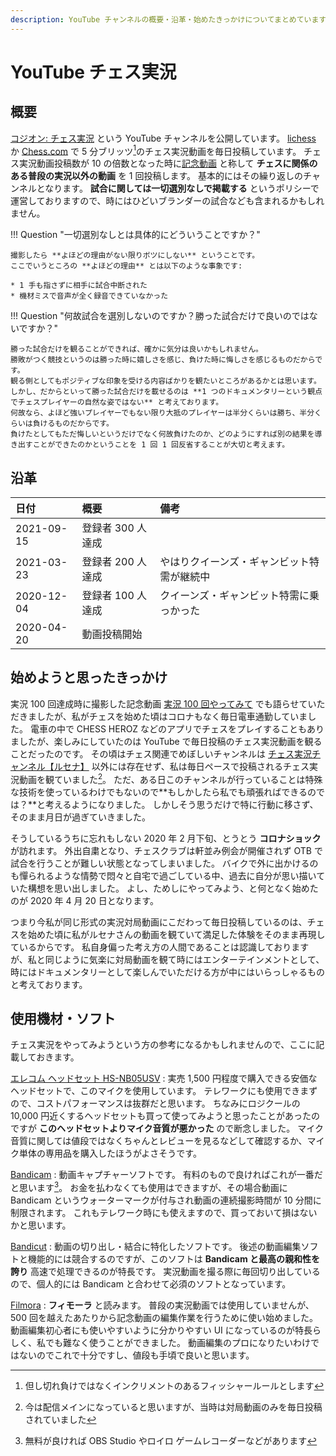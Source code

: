 ```yaml
---
description: YouTube チャンネルの概要・沿革・始めたきっかけについてまとめています。 
---
```


# YouTube チェス実況

## 概要

[コジオン: チェス実況](https://www.youtube.com/channel/UCVqCcOKMgrti7Y5v20GX0oA) という YouTube チャンネルを公開しています。
[lichess](https://lichess.org) か [Chess.com](https://chess.com) で 5 分ブリッツ[^1]のチェス実況動画を毎日投稿しています。
チェス実況動画投稿数が 10 の倍数となった時に[記念動画](https://www.youtube.com/playlist?list=PLuTCR8HE9G1ID0z51Hw8I7fgGZZcF5eiH)
と称して **チェスに関係のある普段の実況以外の動画** を 1 回投稿します。
基本的にはその繰り返しのチャンネルとなります。
**試合に関しては一切選別なしで掲載する** というポリシーで運営しておりますので、時にはひどいブランダーの試合なども含まれるかもしれません。

!!! Question "一切選別なしとは具体的にどういうことですか？"

    撮影したら **よほどの理由がない限りボツにしない** ということです。
    ここでいうところの **よほどの理由** とは以下のような事象です:

    * 1 手も指さずに相手に試合中断された
    * 機材ミスで音声が全く録音できていなかった

!!! Question "何故試合を選別しないのですか？勝った試合だけで良いのではないですか？"

    勝った試合だけを観ることができれば、確かに気分は良いかもしれません。
    勝敗がつく競技というのは勝った時に嬉しさを感じ、負けた時に悔しさを感じるものだからです。
    観る側としてもポジティブな印象を受ける内容ばかりを観たいところがあるかとは思います。
    しかし、だからといって勝った試合だけを載せるのは **1 つのドキュメンタリーという観点でチェスプレイヤーの自然な姿ではない** と考えております。
    何故なら、よほど強いプレイヤーでもない限り大抵のプレイヤーは半分くらいは勝ち、半分くらいは負けるものだからです。
    負けたとしてもただ悔しいというだけでなく何故負けたのか、どのようにすれば別の結果を導き出すことができたのかということを 1 回 1 回反省することが大切と考えます。

## 沿革

|日付|概要|備考|
|:--|:--|:--|
|2021-09-15|登録者 300 人達成||
|2021-03-23|登録者 200 人達成|やはりクイーンズ・ギャンビット特需が継続中|
|2020-12-04|登録者 100 人達成|クイーンズ・ギャンビット特需に乗っかった|
|2020-04-20|動画投稿開始||

## 始めようと思ったきっかけ

実況 100 回達成時に撮影した記念動画 [実況 100 回やってみて](https://youtu.be/PiZAdgw522U)
でも語らせていただきましたが、私がチェスを始めた頃はコロナもなく毎日電車通勤していました。
電車の中で CHESS HEROZ などのアプリでチェスをプレイすることもありましたが、楽しみにしていたのは YouTube で毎日投稿のチェス実況動画を観ることだったのです。
その頃はチェス関連でめぼしいチャンネルは [チェス実況チャンネル【ルセナ】](https://www.youtube.com/channel/UCn77Wv5WA9Knh9apM7m9GTw)
以外には存在せず、私は毎日ペースで投稿されるチェス実況動画を観ていました[^2]。
ただ、ある日このチャンネルが行っていることは特殊な技術を使っているわけでもないので**もしかしたら私でも頑張ればできるのでは？**と考えるようになりました。
しかしそう思うだけで特に行動に移さず、そのまま月日が過ぎていきました。

そうしているうちに忘れもしない 2020 年 2 月下旬、とうとう **コロナショック** が訪れます。
外出自粛となり、チェスクラブは軒並み例会が開催されず OTB で試合を行うことが難しい状態となってしまいました。
バイクで外に出かけるのも憚られるような情勢で悶々と自宅で過ごしている中、過去に自分が思い描いていた構想を思い出しました。
よし、ためしにやってみよう、と何となく始めたのが 2020 年 4 月 20 日となります。

つまり今私が同じ形式の実況対局動画にこだわって毎日投稿しているのは、チェスを始めた頃に私がルセナさんの動画を観ていて満足した体験をそのまま再現しているからです。
私自身偏った考え方の人間であることは認識しておりますが、私と同じように気楽に対局動画を観て時にはエンターテインメントとして、時にはドキュメンタリーとして楽しんでいただける方が中にはいらっしゃるものと考えております。

## 使用機材・ソフト

チェス実況をやってみようという方の参考になるかもしれませんので、ここに記載しておきます。

[エレコム ヘッドセット HS-NB05USV](https://www.amazon.co.jp/gp/product/B00M8VCL2Y/ref=ppx_yo_dt_b_asin_title_o02_s00?ie=UTF8&th=1)
:   実売 1,500 円程度で購入できる安価なヘッドセットで、このマイクを使用しています。
テレワークにも使用できまずので、コストパフォーマンスは抜群だと思います。
ちなみにロジクールの 10,000 円近くするヘッドセットも買って使ってみようと思ったことがあったのですが
**このヘッドセットよりマイク音質が悪かった** ので断念しました。
マイク音質に関しては値段ではなくちゃんとレビューを見るなどして確認するか、マイク単体の専用品を購入したほうがよさそうです。

[Bandicam](https://www.bandicam.jp/)
:   動画キャプチャーソフトです。
有料のもので良ければこれが一番だと思います[^3]。
お金を払わなくても使用はできますが、その場合動画に Bandicam というウォーターマークが付与され動画の連続撮影時間が 10 分間に制限されます。
これもテレワーク時にも使えますので、買っておいて損はないかと思います。

[Bandicut](https://www.bandicam.jp/bandicut-video-cutter/)
:   動画の切り出し・結合に特化したソフトです。
後述の動画編集ソフトと機能的には競合するのですが、このソフトは **Bandicam と最高の親和性を誇り** 高速で処理できるのが特長です。
実況動画を撮る際に毎回切り出しているので、個人的には Bandicam と合わせて必須のソフトとなっています。

[Filmora](https://filmora.wondershare.jp/)
:   **フィモーラ** と読みます。
普段の実況動画では使用していませんが、500 回を越えたあたりから記念動画の編集作業を行うために使い始めました。
動画編集初心者にも使いやすいように分かりやすい UI になっているのが特長らしく、私でも難なく使うことができました。
動画編集のプロになりたいわけではないのでこれで十分ですし、値段も手頃で良いと思います。

[^1]: 但し切れ負けではなくインクリメントのあるフィッシャールールとします
[^2]: 今は配信メインになっていると思いますが、当時は対局動画のみを毎日投稿されていました
[^3]: 無料が良ければ OBS Studio やロイロ ゲームレコーダーなどがあります